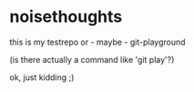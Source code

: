 # noisethoughts
this is my testrepo or - maybe - git-playground

(is there actually a command like 'git play'?) 

ok, just kidding ;)

